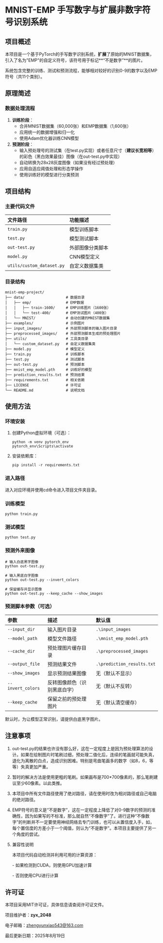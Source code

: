 # MNIST-EMP 手写数字与扩展非数字符号识别系统

## 项目概述



本项目是一个基于PyTorch的手写数字识别系统，**扩展**了原始的MNIST数据集，引入了名为"EMP"的自定义符号，该符号用于标记**“不是数字”**的图片。

系统包含完整的训练、测试和预测流程，能够相对较好的识别0-9的数字以及EMP符号（共11个类别）。

## 原理简述

### 数据处理流程

1. **训练阶段**：
   - 合并MNIST数据集（60,000张）和EMP数据集（1,600张）
   - 应用统一的数据增强和归一化
   - 使用Adam优化器训练CNN模型
2. **预测阶段**：
   - 输入预处理号的测试集（在test.py实现）或者任意尺寸（**建议长宽相等**）的彩色（黑白效果最佳）图像（在out-test.py中实现）
   - 自动转换为28x28灰度图像（如果没有经过预处理）
   - 应用自适应阈值处理和形态学操作
   - 使用训练好的模型进行分类预测

## 项目结构

### 主要代码文件

| 文件路径                  | 功能描述         |
| :------------------------ | :--------------- |
| `train.py`                | 模型训练脚本     |
| `test.py`                 | 模型测试脚本     |
| `out-test.py`             | 外部图像分类脚本 |
| `model.py`                | CNN模型定义      |
| `utils/custom_dataset.py` | 自定义数据集类   |

### 目录结构

```
mnist-emp-project/
├── data/                   # 数据目录
│   ├── emp/                # EMP数据
│   │   ├── train-1600/     # EMP训练图片（1600张）
│   │   └── test-400/       # EMP测试图片（400张）
│   └── MNIST/              # 自动创建的MNIST数据集
├── examples/               # 示例图片
├── input_images/           # 外部预测脚本的输入图片目录
├── preprocessed_images/    # 外部预测脚本生成的预处理图片
├── utils/                  # 工具类目录
│   └── custom_dataset.py   # 自定义数据集类
├── model.py                # 模型定义
├── train.py                # 训练脚本
├── test.py                 # 测试脚本
├── out-test.py             # 预测脚本
├── mnist_emp_model.pth     # 训练好的模型
├── prediction_results.txt  # 预测结果
├── requirements.txt        # 相关依赖
├── LICENSE                 # 许可证
└── README.md               # 说明文档
```

## 使用方法

### 环境安装

1. 创建Python虚拟环境（可选）：

   ```
   python -m venv pytorch_env
   pytorch_env\Scripts\activate
   ```

2. 安装依赖库：

   ```
   pip install -r requirements.txt
   ```

### 进入路径

进入对应环境并使用cd命令进入项目文件夹目录。

### 训练模型

```
python train.py
```

### 测试模型

```
python test.py
```

### 预测外来图像

```
# 输入白底黑字图像
python out-test.py

# 输入黑底白字图像
python out-test.py --invert_colors

# 保留缓存并显示图像
python out-test.py --keep_cache --show_images
```

### 预测脚本参数（可选）

| 参数              | 描述                         | 默认值                     |
| :---------------- | :--------------------------- | :------------------------- |
| `--input_dir`     | 输入图片目录                 | `.\input_images`           |
| `--model_path`    | 模型文件路径                 | `.\mnist_emp_model.pth`    |
| `--cache_dir`     | 预处理图片缓存目录           | `.\preprocessed_images`    |
| `--output_file`   | 预测结果文件                 | `.\prediction_results.txt` |
| `--show_images`   | 显示预测结果图像             | 无（默认不显示）           |
| `--invert_colors` | 反转图像颜色（识别黑底白字） | 无（默认不反转）           |
| `--keep_cache`    | 保留之前的预处理图片         | 无（默认清空缓存）         |

默认时，为让模型正常识别，请提供白底黑字图片。

## 注意事项

1. out-test.py的结果也许没有那么好，这在一定程度上是因为预处理算法的设计。如果在绘制图片时笔刷过细，预处理二值化后，连续的笔画就可能失真，退化为离散的白点，造成识别困难。特别是弯曲笔画多的数字（如8，6，等等）失真更加严重。

2. 暂时的解决方法是使用更粗的笔刷。如果画布是700*700像素的，那么笔刷建议至少60像素。以此类推。

3. 本项目中所有文件路径使用了绝对路径，请在使用时改为相对路径或自己电脑的绝对路径。

4. EMP符号的意义是“不是数字”，这在一定程度上降低了对0-9数字的预测的准确性，因为如果写的不标准，那么就自然“不像数字”了。进行这种“不像数字”的判断并不一定要使用神经网络去专门训练，也可以从置信度入手，如，每个置信度的方差小于一个阈值，则认为“不是数字”。本项目主要提供了另一个角度的尝试。

5.  兼容性说明

    本项目代码自动检测并利用可用的计算资源：

    \- 如果检测到CUDA，则使用GPU加速计算

    \- 否则使用CPU进行计算

## 许可证

本项目采用MIT许可证，具体信息请查阅许可证文件。



项目维护者：**zyx_2048**

电子邮箱：zhengyunxiao543@163.com

最后更新日期：2025年8月19日